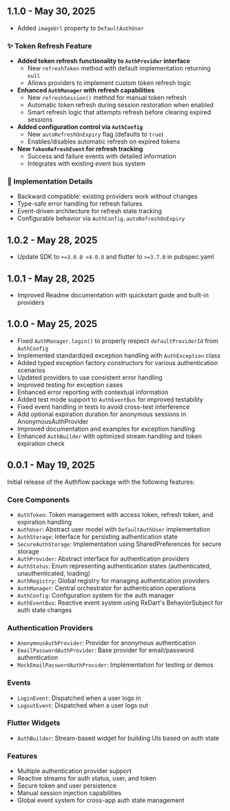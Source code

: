 ## 1.1.0 - May 30, 2025

- Added `imageUrl` property to `DefaultAuthUser`

### ✨ Token Refresh Feature

- **Added token refresh functionality to `AuthProvider` interface**
  - New `refreshToken` method with default implementation returning `null`
  - Allows providers to implement custom token refresh logic
- **Enhanced `AuthManager` with refresh capabilities**
  - New `refreshSession()` method for manual token refresh
  - Automatic token refresh during session restoration when enabled
  - Smart refresh logic that attempts refresh before clearing expired sessions
- **Added configuration control via `AuthConfig`**
  - New `autoRefreshOnExpiry` flag (defaults to `true`)
  - Enables/disables automatic refresh on expired tokens
- **New `TokenRefreshEvent` for refresh tracking**
  - Success and failure events with detailed information
  - Integrates with existing event bus system

### 🔧 Implementation Details

- Backward compatible: existing providers work without changes
- Type-safe error handling for refresh failures
- Event-driven architecture for refresh state tracking
- Configurable behavior via `AuthConfig.autoRefreshOnExpiry`

## 1.0.2 - May 28, 2025

- Update SDK to `>=3.0.0 <4.0.0` and flutter to `>=3.7.0` in pubspec.yaml

## 1.0.1 - May 28, 2025

- Improved Readme documentation with quickstart guide and built-in providers

## 1.0.0 - May 25, 2025

- Fixed `AuthManager.login()` to properly respect `defaultProviderId` from `AuthConfig`
- Implemented standardized exception handling with `AuthException` class
- Added typed exception factory constructors for various authentication scenarios
- Updated providers to use consistent error handling
- Improved testing for exception cases
- Enhanced error reporting with contextual information
- Added test mode support to `AuthEventBus` for improved testability
- Fixed event handling in tests to avoid cross-test interference
- Add optional expiration duration for anonymous sessions in AnonymousAuthProvider
- Improved documentation and examples for exception handling
- Enhanced `AuthBuilder` with optimized stream handling and token expiration check

## 0.0.1 - May 19, 2025

Initial release of the Authflow package with the following features:

### Core Components

- `AuthToken`: Token management with access token, refresh token, and expiration handling
- `AuthUser`: Abstract user model with `DefaultAuthUser` implementation
- `AuthStorage`: Interface for persisting authentication state
- `SecureAuthStorage`: Implementation using SharedPreferences for secure storage
- `AuthProvider`: Abstract interface for authentication providers
- `AuthStatus`: Enum representing authentication states (authenticated, unauthenticated, loading)
- `AuthRegistry`: Global registry for managing authentication providers
- `AuthManager`: Central orchestrator for authentication operations
- `AuthConfig`: Configuration system for the auth manager
- `AuthEventBus`: Reactive event system using RxDart's BehaviorSubject for auth state changes

### Authentication Providers

- `AnonymousAuthProvider`: Provider for anonymous authentication
- `EmailPasswordAuthProvider`: Base provider for email/password authentication
- `MockEmailPasswordAuthProvider`: Implementation for testing or demos

### Events

- `LoginEvent`: Dispatched when a user logs in
- `LogoutEvent`: Dispatched when a user logs out

### Flutter Widgets

- `AuthBuilder`: Stream-based widget for building UIs based on auth state

### Features

- Multiple authentication provider support
- Reactive streams for auth status, user, and token
- Secure token and user persistence
- Manual session injection capabilities
- Global event system for cross-app auth state management

